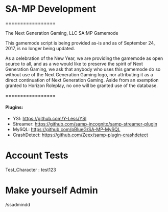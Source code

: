 # SA-MP Development
=================

The Next Generation Gaming, LLC SA:MP Gamemode


This gamemode script is being provided as-is and as of September 24, 2017, is no longer being updated.

As a celebration of the New Year, we are providing the gamemode as open source to all, and as a we would like to preserve the spirit of Next Generation Gaming, we ask that anybody who uses this gamemode do so without use of the Next Generation Gaming logo, nor attributing it as a direct continuation of Next Generation Gaming. Aside from an exemption granted to Horizon Roleplay, no one will be granted use of the database.

=================

#### Plugins:
- YSI: https://github.com/Y-Less/YSI
- Streamer: https://github.com/samp-incognito/samp-streamer-plugin
- MySQL: https://github.com/pBlueG/SA-MP-MySQL
- CrashDetect: https://github.com/Zeex/samp-plugin-crashdetect

# Account Tests
Test_Character : test123

# Make yourself Admin
/ssadmindd
